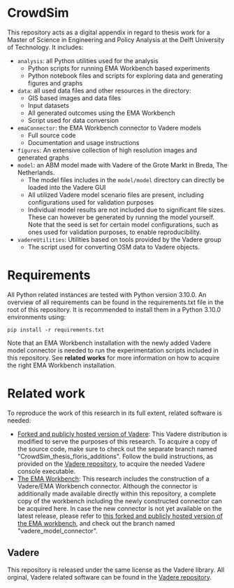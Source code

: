 # CrowdSim
This repository acts as a digital appendix in regard to thesis work for a Master of Science in Engineering and Policy Analysis at the Delft University of Technology. It includes:

- `analysis`: all Python utilities used for the analysis
  - Python scripts for running EMA Workbench based experiments
  - Python notebook files and scripts for exploring data and generating figures and graphs 
- `data`: all used data files and other resources in the  directory:
  - GIS based images and data files
  - Input datasets
  - All generated outcomes using the EMA Workbench
  - Script used for data conversion
- `emaConnector`: the EMA Workbench connector to Vadere models 
  - Full source code
  - Documentation and usage instructions
- `figures`: An extensive collection of high resolution images and generated graphs
- `model`: an ABM model made with Vadere of the Grote Markt in Breda, The Netherlands. 
  - The model files includes in the `model/model` directory can directly be loaded into the Vadere GUI
  - All utilized Vadere model scenario files are present, including configurations used for validation purposes
  - Individual model results are not included due to significant file sizes. These can however be generated by running the model yourself. Note that the seed is set for certain model configurations, such as ones used for validation purposes, to enable reproducibility.
- `vadereUtilities`: Utilities based on tools provided by the Vadere group
  - The script used for converting OSM data to Vadere objects. 

# Requirements
All Python related instances are tested with Python version 3.10.0. An overview of all requirements can be found in the requirements.txt file in the root of this repository. It is recommended to install them in a Python 3.10.0 environments using:

`pip install -r requirements.txt`

Note that an EMA Workbench installation with the newly added Vadere model connector is needed to run the experimentation scripts included in this repository. See **related works** for more information on how to acquire the right EMA Workbench installation.

# Related work
To reproduce the work of this research in its full extent, related software is needed:

- [Forked and publicly hosted version of Vadere](https://github.com/floristevito/vadere): This Vadere distribution is modified to serve the purposes of this research. To acquire a copy of the source code, make sure to check out the separate branch named "CrowdSim_thesis_floris_additions". Follow the build instructions, as provided on the [Vadere repository](https://gitlab.lrz.de/vadere/vadere), to acquire the needed Vadere console executable.
- [The EMA Workbench](https://github.com/quaquel/EMAworkbench): This research includes the construction of a Vadere/EMA Workbench connector. Although the connector is additionally made available directly within this repository, a complete copy of the workbench including the newly constructed connector can be acquired here. In case the new connector is not yet available on the latest release, please refer to [this forked and publicly hosted version of the EMA workbench](https://github.com/floristevito/EMAworkbench), and check out the branch named "vadere_model_connector". 

## Vadere
This repository is released under the same license as the Vadere library. All orginal, Vadere related software can be found in the [Vadere repository](https://gitlab.lrz.de/vadere/vadere). 
